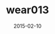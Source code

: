 ---
title: wear013
articlename: >-
  Accuracy of Smartphone Applications and Wearable Devices for Tracking Physical Activity Data
date: '2015-02-10'
authors: >-
  Meredith A. Case, BA; Holland A. Burwick; Kevin G. Volpp, MD, PhD; Mitesh S. Patel, MD, MBA, MS
source: 'https://jamanetwork.com/journals/jama/fullarticle/2108876'
journal: JAMA
spotlight: true
topic: Wearables
image: 
summary: 
---